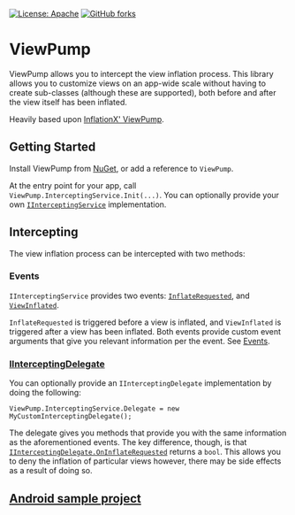 [![License: Apache](https://img.shields.io/badge/License-Apache-blue.svg)](https://opensource.org/licenses/Apache-2.0)
[![GitHub forks](https://img.shields.io/nuget/dt/ViewPump.svg)](https://www.nuget.org/packages/ViewPump/)

# ViewPump

ViewPump allows you to intercept the view inflation process. This library allows you to customize views on an app-wide scale without having to create sub-classes (although these are supported), both before and after the view itself has been inflated.

Heavily based upon [InflationX' ViewPump](https://github.com/InflationX/ViewPump).

## Getting Started

Install ViewPump from [NuGet](https://www.nuget.org/packages/ViewPump/), or add a reference to `ViewPump`.

At the entry point for your app, call `ViewPump.InterceptingService.Init(...)`. You can optionally provide your own [`IInterceptingService`](https://github.com/lewisbennett/viewpump/blob/release-1.0.0/src/ViewPump/Base/IInterceptingService.cs) implementation.

## Intercepting

The view inflation process can be intercepted with two methods:

### Events

`IInterceptingService` provides two events: [`InflateRequested`](https://github.com/lewisbennett/viewpump/blob/release-1.0.0/src/ViewPump/Base/IInterceptingService.cs#L13), and [`ViewInflated`](https://github.com/lewisbennett/viewpump/blob/release-1.0.0/src/ViewPump/Base/IInterceptingService.cs#L14).

`InflateRequested` is triggered before a view is inflated, and `ViewInflated` is triggered after a view has been inflated. Both events provide custom event arguments that give you relevant information per the event. See [Events](https://github.com/lewisbennett/viewpump/tree/release-1.0.0/src/ViewPump/Events).

### [IInterceptingDelegate](https://github.com/lewisbennett/viewpump/blob/release-1.0.0/src/ViewPump/Base/IInterceptingDelegate.cs)

You can optionally provide an `IInterceptingDelegate` implementation by doing the following:

```
ViewPump.InterceptingService.Delegate = new MyCustomInterceptingDelegate();
```

The delegate gives you methods that provide you with the same information as the aforementioned events. The key difference, though, is that [`IInterceptingDelegate.OnInflateRequested`](https://github.com/lewisbennett/viewpump/blob/release-1.0.0/src/ViewPump/Base/IInterceptingDelegate.cs#L17) returns a `bool`. This allows you to deny the inflation of particular views however, there may be side effects as a result of doing so.

## [Android sample project](https://github.com/lewisbennett/viewpump/tree/release-1.0.0/samples/Sample.App)
